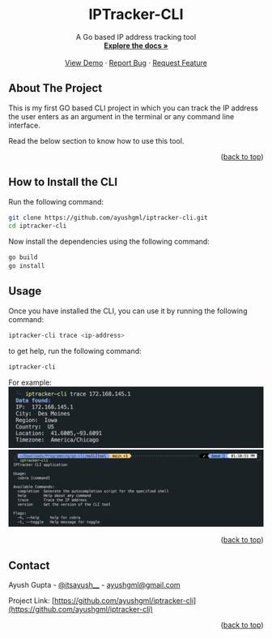 <a name="readme-top"></a>

<!-- PROJECT LOGO -->
<br />
<div align="center">
  <a href="https://github.com/ayushgml/iptracker-cli">
  </a>

  <h1 align="center">IPTracker-CLI</h1>

  <p align="center">
    A Go based IP address tracking tool
    <br />
    <a href="https://github.com/ayushgml/iptracker-cli"><strong>Explore the docs »</strong></a>
    <br />
    <br />
    <a href="https://github.com/ayushgml/iptracker-cli">View Demo</a>
    ·
    <a href="https://github.com/ayushgml/iptracker-cli/issues">Report Bug</a>
    ·
    <a href="https://github.com/ayushgml/iptracker-cli/issues">Request Feature</a>
  </p>
</div>

<!-- ABOUT THE PROJECT -->
## About The Project
<div align="center">
</div>
This is my first GO based CLI project in which you can track the IP address the user enters as an argument in the terminal or any command line interface.

Read the below section to know how to use this tool.

<p align="right">(<a href="#readme-top">back to top</a>)</p>


<!-- GETTING STARTED -->
## How to Install the CLI

Run the following command:

```sh
git clone https://github.com/ayushgml/iptracker-cli.git
cd iptracker-cli
```

Now install the dependencies using the following command:

```sh
go build
go install
```

## Usage

Once you have installed the CLI, you can use it by running the following command:

```sh
iptracker-cli trace <ip-address>
```

to get help, run the following command:

```sh
iptracker-cli
```

For example:
<img src="images/example.png" alt="Usage Example">
<img src="images/example2.png" alt="Usage Example">

<p align="right">(<a href="#readme-top">back to top</a>)</p>


<!-- CONTACT -->
## Contact

Ayush Gupta - [@itsayush__](https://twitter.com/itsayush__) - ayushgml@gmail.com

Project Link: [https://github.com/ayushgml/iptracker-cli](https://github.com/ayushgml/iptracker-cli)

<p align="right">(<a href="#readme-top">back to top</a>)</p>



